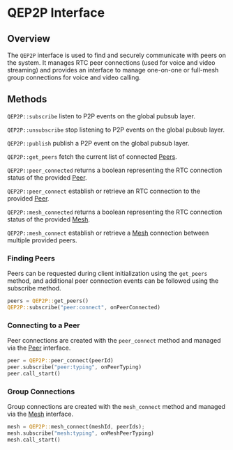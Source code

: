 # QEP2P Interface

## Overview

The `QEP2P` interface is used to find and securely communicate with peers on the system. It manages RTC peer connections (used for voice and video streaming) and provides an interface to manage one-on-one or full-mesh group connections for voice and video calling.

## Methods

`QEP2P::subscribe` listen to P2P events on the global pubsub layer.

`QEP2P::unsubscribe` stop listening to P2P events on the global pubsub layer.

`QEP2P::publish` publish a P2P event on the global pubsub layer.

`QEP2P::get_peers` fetch the current list of connected [Peers](/qep2p/Peer.md).

`QEP2P::peer_connected` returns a boolean representing the RTC connection status of the provided [Peer](/qep2p/Peer.md).

`QEP2P::peer_connect` establish or retrieve an RTC connection to the provided [Peer](/qep2p/Peer.md).

`QEP2P::mesh_connected` returns a boolean representing the RTC connection status of the provided [Mesh](/qep2p/Mesh.md).

`QEP2P::mesh_connect` establish or retrieve a [Mesh](/qep2p/Mesh.md) connection between multiple provided peers.

### Finding Peers

Peers can be requested during client initialization using the `get_peers` method, and additional peer connection events can be followed using the subscribe method.

```rust
peers = QEP2P::get_peers()
QEP2P::subscribe("peer:connect", onPeerConnected)
```

### Connecting to a Peer

Peer connections are created with the `peer_connect` method and managed via the [Peer](/qep2p/Peer.md) interface.

```rust
peer = QEP2P::peer_connect(peerId)
peer.subscribe("peer:typing", onPeerTyping)
peer.call_start()
```

### Group Connections

Group connections are created with the `mesh_connect` method and managed via the [Mesh](/qep2p/Mesh.md) interface.

```rust
mesh = QEP2P::mesh_connect(meshId, peerIds);
mesh.subscribe("mesh:typing", onMeshPeerTyping)
mesh.call_start()
```
